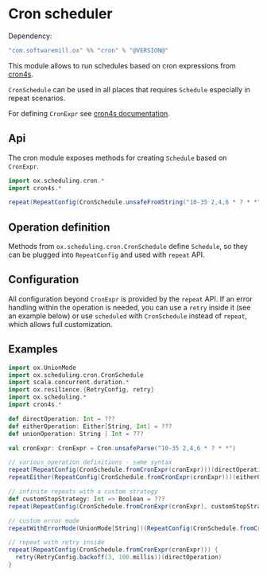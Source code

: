 # Cron scheduler

Dependency:

```scala
"com.softwaremill.ox" %% "cron" % "@VERSION@"
```

This module allows to run schedules based on cron expressions from [cron4s](https://github.com/alonsodomin/cron4s).

`CronSchedule` can be used in all places that requires `Schedule` especially in repeat scenarios.

For defining `CronExpr` see [cron4s documentation](https://www.alonsodomin.me/cron4s/userguide/index.html).

## Api

The cron module exposes methods for creating `Schedule` based on `CronExpr`.

```scala
import ox.scheduling.cron.*
import cron4s.*

repeat(RepeatConfig(CronSchedule.unsafeFromString("10-35 2,4,6 * ? * *")))(operation)
```

## Operation definition

Methods from `ox.scheduling.cron.CronSchedule` define `Schedule`, so they can be plugged into `RepeatConfig` and used with `repeat` API.


## Configuration

All configuration beyond `CronExpr` is provided by the `repeat` API. If an error handling within the operation
is needed, you can use a `retry` inside it (see an example below) or use `scheduled` with `CronSchedule` instead of `repeat`, which allows
full customization.


## Examples

```scala mdoc:compile-only
import ox.UnionMode
import ox.scheduling.cron.CronSchedule
import scala.concurrent.duration.*
import ox.resilience.{RetryConfig, retry}
import ox.scheduling.*
import cron4s.*

def directOperation: Int = ???
def eitherOperation: Either[String, Int] = ???
def unionOperation: String | Int = ???

val cronExpr: CronExpr = Cron.unsafeParse("10-35 2,4,6 * ? * *")

// various operation definitions - same syntax
repeat(RepeatConfig(CronSchedule.fromCronExpr(cronExpr)))(directOperation)
repeatEither(RepeatConfig(CronSchedule.fromCronExpr(cronExpr)))(eitherOperation)

// infinite repeats with a custom strategy
def customStopStrategy: Int => Boolean = ???
repeat(RepeatConfig(CronSchedule.fromCronExpr(cronExpr), customStopStrategy))(directOperation)

// custom error mode
repeatWithErrorMode(UnionMode[String])(RepeatConfig(CronSchedule.fromCronExpr(cronExpr)))(unionOperation)

// repeat with retry inside
repeat(RepeatConfig(CronSchedule.fromCronExpr(cronExpr))) {
  retry(RetryConfig.backoff(3, 100.millis))(directOperation)
}
```
